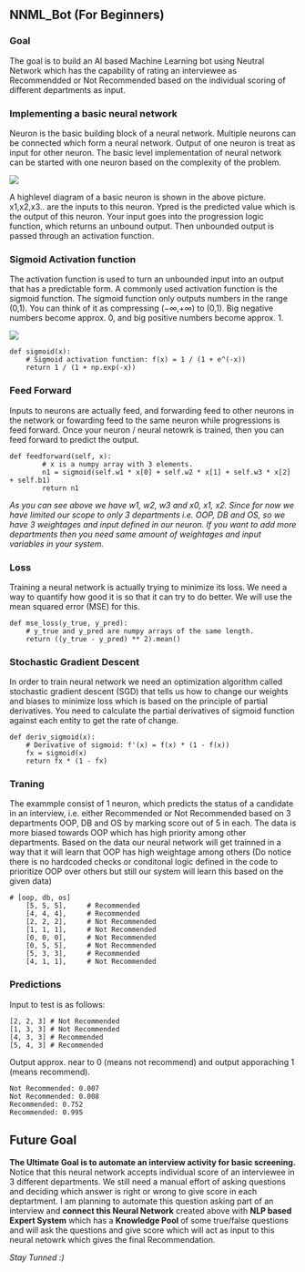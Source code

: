 ## NNML_Bot (For Beginners)

### Goal
The goal is to build an AI based Machine Learning bot using Neutral Network which has the capability of rating an interviewee as Recommendded or Not Recommended based on the individual scoring of different departments as input. 

### Implementing a basic neural network
Neuron is the basic building block of a neural network. Multiple neurons can be connected which form a neural network. Output of one neuron is treat as input for other neuron. The basic level implementation of neural network can be started with one neuron based on the complexity of the problem. 

<img src="https://faizan-tariq.github.io/NNML_Bot/NNML.png"/>

A highlevel diagram of a basic neuron is shown in the above picture. 
x1,x2,x3.. are the inputs to this neuron. Ypred is the predicted value which is the output of this neuron. Your input goes into the progression logic function, which returns an unbound output. Then unbounded output is passed through an activation function. 

### Sigmoid Activation function
The activation function is used to turn an unbounded input into an output that has a predictable form. A commonly used activation function is the sigmoid function. The sigmoid function only outputs numbers in the range (0,1). You can think of it as compressing (−∞,+∞) to (0,1). Big negative numbers become approx. 0, and big positive numbers become  approx. 1.

<img src="https://faizan-tariq.github.io/NNML_Bot/sigmoid.png"/>

````
def sigmoid(x):
    # Sigmoid activation function: f(x) = 1 / (1 + e^(-x))
    return 1 / (1 + np.exp(-x))
````

### Feed Forward
Inputs to neurons are actually feed, and forwarding feed to other neurons in the network or fowarding feed to the same neuron while progressions is feed forward. Once your neuron / neural netowrk is trained, then you can feed forward to predict the output.
````
def feedforward(self, x):
        # x is a numpy array with 3 elements.
        n1 = sigmoid(self.w1 * x[0] + self.w2 * x[1] + self.w3 * x[2] + self.b1)
        return n1
````
*As you can see above we have w1, w2, w3 and x0, x1, x2. Since for now we have limited our scope to only 3 departments i.e. OOP, DB and OS, so we have 3 weightages and input defined in our neuron. If you want to add more departments then you need same amount of weightages and input variables in your system.*

### Loss
Training a neural network is actually trying to minimize its loss.
We need a way to quantify how good it is so that it can try to do better. We will use the mean squared error (MSE) for this.
````
def mse_loss(y_true, y_pred):
    # y_true and y_pred are numpy arrays of the same length.
    return ((y_true - y_pred) ** 2).mean()
````

### Stochastic Gradient Descent
In order to train neural network we need an optimization algorithm called stochastic gradient descent (SGD) that tells us how to change our weights and biases to minimize loss which is based on the principle of partial derivatives. You need to calculate the partial derivatives of sigmoid function against each entity to get the rate of change.  
````
def deriv_sigmoid(x):
    # Derivative of sigmoid: f'(x) = f(x) * (1 - f(x))
    fx = sigmoid(x)
    return fx * (1 - fx)
````


### Traning
The exammple consist of 1 neuron, which predicts the status of a candidate in an interview, i.e. either Recommended or Not Recommended based on 3 departments OOP, DB and OS by marking score out of 5 in each. The data is more biased towards OOP which has high priority among other departments. Based on the data our neural network will get trainned in a way that it will learn that OOP has high weightage among others (Do notice there is no hardcoded checks or conditonal logic defined in the code to prioritize OOP over others but still our system will learn this based on the given data)

````
# [oop, db, os]
    [5, 5, 5],     # Recommended
    [4, 4, 4],     # Recommended
    [2, 2, 2],     # Not Recommended
    [1, 1, 1],     # Not Recommended
    [0, 0, 0],     # Not Recommended
    [0, 5, 5],     # Not Recommended
    [5, 3, 3],     # Recommended
    [4, 1, 1],     # Not Recommended
````

### Predictions
Input to test is as follows:
````
[2, 2, 3] # Not Recommended
[1, 3, 3] # Not Recommended
[4, 3, 3] # Recommended
[5, 4, 3] # Recommended
````
Output approx. near to 0 (means not recommend) and output apporaching 1 (means recommend).
````
Not Recommended: 0.007
Not Recommended: 0.008
Recommended: 0.752
Recommended: 0.995
````

## Future Goal
**The Ultimate Goal is to automate an interview activity for basic screening.** Notice that this neural network accepts individual score of an interviewee in 3 different departments. We still need a manual effort of asking questions and deciding which answer is right or wrong to give score in each deptartment. I am planning to automate this question asking part of an interview and **connect this Neural Network** created above with **NLP based Expert System** which has a **Knowledge Pool** of some true/false questions and will ask the questions and give score which will act as input to this neural netowrk which gives the final Recommendation. 

*Stay Tunned :)* 
